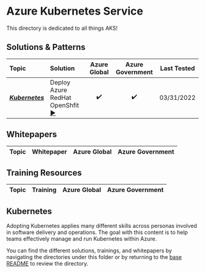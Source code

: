 # Azure Kubernetes Service
This directory is dedicated to all things AKS!

## Solutions & Patterns

| Topic | Solution | Azure Global | Azure Government | Last Tested |
| :--------- | :--- | :----: | :----: | :---: |
| ***[Kubernetes](./topics/kubernetes)*** | Deploy Azure RedHat OpenShfit [▶️](/topics/kubernetes/solutions/aro-kubernetes) | ✔️ | ✔️ | 03/31/2022 | 02/28/2022 |

## Whitepapers

| Topic | Whitepaper | Azure Global | Azure Government |
| :---------: | :---: | :----: | :----: |

## Training Resources

| Topic | Training | Azure Global | Azure Government |
| :---------: | :---: | :----: | :----: |

## Kubernetes

Adopting Kubernetes applies many different skills across personas involved in software delivery and operations. The goal with this content is to help teams effectively manage and run Kubernetes within Azure.

You can find the different solutions, trainings, and whitepapers by navigating the directories under this folder or by returning to the [base README](../../README.md) to review the directory.
